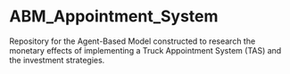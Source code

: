 # ABM_Appointment_System
Repository for the Agent-Based Model constructed to research the monetary effects of implementing a Truck Appointment System (TAS) and the investment strategies.
